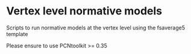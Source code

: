 # Vertex level normative models
Scripts to run normative models at the vertex level using the fsaverage5 template

Please ensure to use PCNtoolkit >= 0.35
